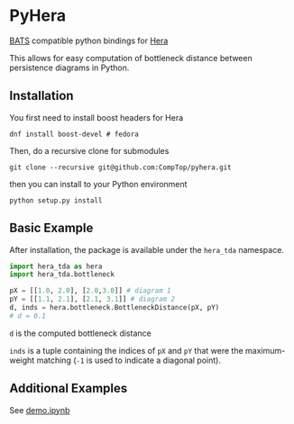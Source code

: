 # PyHera
[BATS](https://bats-tda.readthedocs.io/en/latest/) compatible python bindings for [Hera](https://bitbucket.org/grey_narn/hera/src/master/)

This allows for easy computation of bottleneck distance between persistence diagrams in Python.

## Installation


You first need to install boost headers for Hera
```
dnf install boost-devel # fedora
```

Then, do a recursive clone for submodules
```
git clone --recursive git@github.com:CompTop/pyhera.git
```

then you can install to your Python environment
```
python setup.py install
```

## Basic Example

After installation, the package is available under the `hera_tda` namespace.

```python
import hera_tda as hera
import hera_tda.bottleneck

pX = [[1.0, 2.0], [2.0,3.0]] # diagram 1
pY = [[1.1, 2.1], [2.1, 3.1]] # diagram 2
d, inds = hera.bottleneck.BottleneckDistance(pX, pY)
# d = 0.1
```

`d` is the computed bottleneck distance

`inds` is a tuple containing the indices of `pX` and `pY` that were the maximum-weight matching (`-1` is used to indicate a diagonal point).

## Additional Examples

See [demo.ipynb](ipynb/demo.ipynb)
